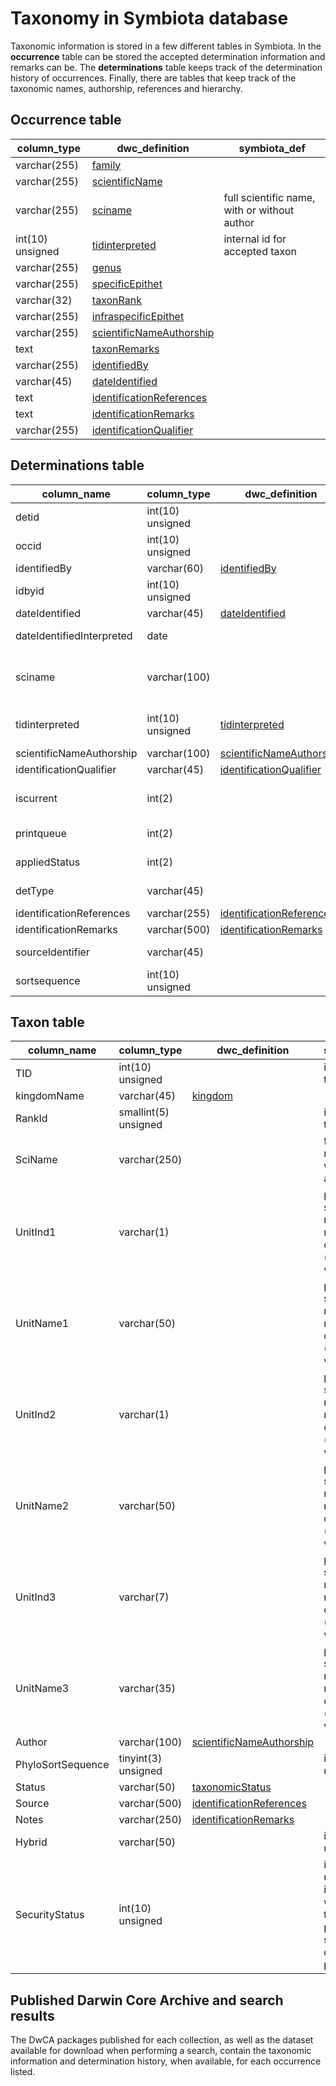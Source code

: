 # Taxonomy in Symbiota database

Taxonomic information is stored in a few different tables in Symbiota. In the **occurrence** table can be stored the accepted determination information and remarks can be. The **determinations** table keeps track of the determination history of occurrences. Finally, there are tables that keep track of the taxonomic names, authorship, references and hierarchy.

## Occurrence table

| column_type      | dwc_definition                                                                       | symbiota_def                                 |
| ---------------- | ------------------------------------------------------------------------------------ | -------------------------------------------- |
| varchar(255)     | [family](https://dwc.tdwg.org/terms/#dwc:family)                                     |                                              |
| varchar(255)     | [scientificName](https://dwc.tdwg.org/terms/#dwc:scientificName)                     |                                              |
| varchar(255)     | [sciname]()                                                                          | full scientific name, with or without author |
| int(10) unsigned | [tidinterpreted]()                                                                   | internal id for accepted taxon               |
| varchar(255)     | [genus](https://dwc.tdwg.org/terms/#dwc:genus)                                       |                                              |
| varchar(255)     | [specificEpithet](https://dwc.tdwg.org/terms/#dwc:specificEpithet)                   |                                              |
| varchar(32)      | [taxonRank](https://dwc.tdwg.org/terms/#dwc:taxonRank)                               |                                              |
| varchar(255)     | [infraspecificEpithet](https://dwc.tdwg.org/terms/#dwc:infraspecificEpithet)         |                                              |
| varchar(255)     | [scientificNameAuthorship](https://dwc.tdwg.org/terms/#dwc:scientificNameAuthorship) |                                              |
| text             | [taxonRemarks](https://dwc.tdwg.org/terms/#dwc:taxonRemarks)                         |                                              |
| varchar(255)     | [identifiedBy](https://dwc.tdwg.org/terms/#dwc:identifiedBy)                         |                                              |
| varchar(45)      | [dateIdentified](https://dwc.tdwg.org/terms/#dwc:dateIdentified)                     |                                              |
| text             | [identificationReferences](https://dwc.tdwg.org/terms/#dwc:identificationReferences) |                                              |
| text             | [identificationRemarks](https://dwc.tdwg.org/terms/#dwc:identificationRemarks)       |                                              |
| varchar(255)     | [identificationQualifier](https://dwc.tdwg.org/terms/#dwc:identificationQualifier)   |                                              |

## Determinations table

| column_name               | column_type      | dwc_definition                                                                       | symbiota_def                                 |
| ------------------------- | ---------------- | ------------------------------------------------------------------------------------ | -------------------------------------------- |
| detid                     | int(10) unsigned |                                                                                      | internal id for determinator                 |
| occid                     | int(10) unsigned |                                                                                      | internal id for occurrence                   |
| identifiedBy              | varchar(60)      | [identifiedBy](https://dwc.tdwg.org/terms/#dwc:identifiedBy)                         |                                              |
| idbyid                    | int(10) unsigned |                                                                                      | internal id                                  |
| dateIdentified            | varchar(45)      | [dateIdentified](https://dwc.tdwg.org/terms/#dwc:dateIdentified)                     |                                              |
| dateIdentifiedInterpreted | date             |                                                                                      | internal usage                               |
| sciname                   | varchar(100)     |                                                                                      | full scientific name, with or without author |
| tidinterpreted            | int(10) unsigned | [tidinterpreted](https://dwc.tdwg.org/terms/#dwc:tidinterpreted)                     | internal id for accepted taxon               |
| scientificNameAuthorship  | varchar(100)     | [scientificNameAuthorship](https://dwc.tdwg.org/terms/#dwc:scientificNameAuthorship) |                                              |
| identificationQualifier   | varchar(45)      | [identificationQualifier](https://dwc.tdwg.org/terms/#dwc:identificationQualifier)   |                                              |
| iscurrent                 | int(2)           |                                                                                      | defines if determination is current          |
| printqueue                | int(2)           |                                                                                      | internal usage                               |
| appliedStatus             | int(2)           |                                                                                      | internal usage                               |
| detType                   | varchar(45)      |                                                                                      | internal usage                               |
| identificationReferences  | varchar(255)     | [identificationReferences](https://dwc.tdwg.org/terms/#dwc:identificationReferences) |                                              |
| identificationRemarks     | varchar(500)     | [identificationRemarks](https://dwc.tdwg.org/terms/#dwc:identificationRemarks)       |                                              |
| sourceIdentifier          | varchar(45)      |                                                                                      | identifier for reference                     |
| sortsequence              | int(10) unsigned |                                                                                      | internal usage                               |

## Taxon table

| column_name       | column_type          | dwc_definition                                                                       | symbiota_def                                                                              |
| ----------------- | -------------------- | ------------------------------------------------------------------------------------ | ----------------------------------------------------------------------------------------- |
| TID               | int(10) unsigned     |                                                                                      | internal id for taxon                                                                     |
| kingdomName       | varchar(45)          | [kingdom](https://dwc.tdwg.org/terms/#dwc:kingdom)                                   |                                                                                           |
| RankId            | smallint(5) unsigned |                                                                                      | internal id for taxon rank                                                                |
| SciName           | varchar(250)         |                                                                                      | full scientific name, with or without author                                              |
| UnitInd1          | varchar(1)           |                                                                                      | partial scientific name, normally for complex taxa (hybrids, varieties)                   |
| UnitName1         | varchar(50)          |                                                                                      | partial scientific rank, normally for complex taxa (hybrids, varieties)                   |
| UnitInd2          | varchar(1)           |                                                                                      | partial scientific name, normally for complex taxa (hybrids, varieties)                   |
| UnitName2         | varchar(50)          |                                                                                      | partial scientific rank, normally for complex taxa (hybrids, varieties)                   |
| UnitInd3          | varchar(7)           |                                                                                      | partial scientific name, normally for complex taxa (hybrids, varieties)                   |
| UnitName3         | varchar(35)          |                                                                                      | partial scientific rank, normally for complex taxa (hybrids, varieties)                   |
| Author            | varchar(100)         | [scientificNameAuthorship](https://dwc.tdwg.org/terms/#dwc:scientificNameAuthorship) |                                                                                           |
| PhyloSortSequence | tinyint(3) unsigned  |                                                                                      | internal usage                                                                            |
| Status            | varchar(50)          | [taxonomicStatus](https://dwc.tdwg.org/terms/#dwc:taxonomicStatus)                   |                                                                                           |
| Source            | varchar(500)         | [identificationReferences](https://dwc.tdwg.org/terms/#dwc:identificationReferences) |                                                                                           |
| Notes             | varchar(250)         | [identificationRemarks](https://dwc.tdwg.org/terms/#dwc:identificationRemarks)       |                                                                                           |
| Hybrid            | varchar(50)          |                                                                                      | internal usage                                                                            |
| SecurityStatus    | int(10) unsigned     |                                                                                      | internal usage, indicates whether taxon is protected and should not be displayed publicly |

## Published Darwin Core Archive and search results

The DwCA packages published for each collection, as well as the dataset available for download when performing a search, contain the taxonomic information and determination history, when available, for each occurrence listed.
